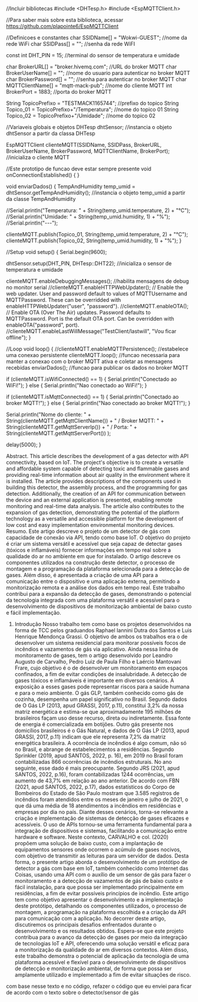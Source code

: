 //Incluir bibliotecas
#include <DHTesp.h>
#include <EspMQTTClient.h>

//Para saber mais sobre esta biblioteca, acessar https://github.com/plapointe6/EspMQTTClient

//Definicoes e constantes
char SSIDName[] = "Wokwi-GUEST"; //nome da rede WiFi
char SSIDPass[] = ""; //senha da rede WiFI

const int DHT_PIN = 15; //terminal do sensor de temperatura e umidade

char BrokerURL[] = "broker.hivemq.com"; //URL do broker MQTT
char BrokerUserName[] = ""; //nome do usuario para autenticar no broker MQTT
char BrokerPassword[] = ""; //senha para autenticar no broker MQTT
char MQTTClientName[] = "mqtt-mack-pub"; //nome do cliente MQTT
int BrokerPort = 1883; //porta do broker MQTT

String TopicoPrefixo = "TESTMACK1165744"; //prefixo do topico
String Topico_01 = TopicoPrefixo+"/Temperatura"; //nome do topico 01
String Topico_02 = TopicoPrefixo+"/Umidade"; //nome do topico 02

//Variaveis globais e objetos
DHTesp dhtSensor; //instancia o objeto dhtSensor a partir da classa DHTesp

EspMQTTClient clienteMQTT(SSIDName, SSIDPass, BrokerURL, BrokerUserName, BrokerPassword, MQTTClientName, BrokerPort); //inicializa o cliente MQTT

//Este prototipo de funcao deve estar sempre presente
void onConnectionEstablished() {
}

void enviarDados() {
  TempAndHumidity temp_umid = dhtSensor.getTempAndHumidity(); //instancia o objeto temp_umid a partir da classe TempAndHumidity
  
  //Serial.println("Temperatura: " + String(temp_umid.temperature, 2) + "°C");
  //Serial.println("Umidade: " + String(temp_umid.humidity, 1) + "%");
  //Serial.println("---");
    
  clienteMQTT.publish(Topico_01, String(temp_umid.temperature, 2) + "°C"); 
  clienteMQTT.publish(Topico_02, String(temp_umid.humidity, 1) + "%");
}

//Setup
void setup() {
  Serial.begin(9600);
  
  dhtSensor.setup(DHT_PIN, DHTesp::DHT22); //inicializa o sensor de temperatura e umidade

  clienteMQTT.enableDebuggingMessages(); //habilita mensagens de debug no monitor serial
  //clienteMQTT.enableHTTPWebUpdater(); // Enable the web updater. User and password default to values of MQTTUsername and MQTTPassword. These can be overridded with enableHTTPWebUpdater("user", "password").
  //clienteMQTT.enableOTA(); // Enable OTA (Over The Air) updates. Password defaults to MQTTPassword. Port is the default OTA port. Can be overridden with enableOTA("password", port).
  //clienteMQTT.enableLastWillMessage("TestClient/lastwill", "Vou ficar offline");
}

//Loop
void loop() {
  //clienteMQTT.enableMQTTPersistence(); //estabelece uma conexao persistente
  clienteMQTT.loop(); //funcao necessaria para manter a conexao com o broker MQTT ativa e coletar as mensagens recebidas
  enviarDados(); //funcao para publicar os dados no broker MQTT

  if (clienteMQTT.isWifiConnected() == 1) {
    Serial.println("Conectado ao WiFi!");
  } else {
    Serial.println("Nao conectado ao WiFi!");
  }

  if (clienteMQTT.isMqttConnected() == 1) {
    Serial.println("Conectado ao broker MQTT!");
  } else {
    Serial.println("Nao conectado ao broker MQTT!");
  }

  Serial.println("Nome do cliente: " + String(clienteMQTT.getMqttClientName())
    + " / Broker MQTT: " + String(clienteMQTT.getMqttServerIp())
    + " / Porta: " + String(clienteMQTT.getMqttServerPort())
  );

  delay(5000);
}

Abstract. This article describes the development of a gas detector with API
connectivity, based on IoT. The project's objective is to create a versatile and
affordable system capable of detecting toxic and flammable gases and providing
real-time information about air quality in the environment where it is installed. The
article provides descriptions of the components used in building this detector, the
assembly process, and the programming for gas detection. Additionally, the creation
of an API for communication between the device and an external application is
presented, enabling remote monitoring and real-time data analysis. The article also
contributes to the expansion of gas detection, demonstrating the potential of the
platform technology as a versatile and accessible platform for the development of
low cost and easy implementation environmental monitoring devices.
Resumo. Este artigo descreve o projeto de um detector de gás com capacidade
de conexão via API, tendo como base IoT. O objetivo do projeto é criar um
sistema versátil e acessível que seja capaz de detectar gases (tóxicos e
inflamáveis) fornecer informações em tempo real sobre a qualidade do ar no
ambiente em que for instalado. O artigo descreve os componentes utilizados na
construção deste detector, o processo de montagem e a programação da
plataforma selecionada para a detecção de gases. Além disso, é apresentada a
criação de uma API para a comunicação entre o dispositivo e uma aplicação
externa, permitindo a monitorização remota e a análise dos dados em tempo real.
Este trabalho contribui para a expansão da detecção de gases, demonstrando o
potencial da tecnologia integrada com uma plataforma versátil e acessível para o
desenvolvimento de dispositivos de monitorização ambiental de baixo custo e fácil
implementação.
1. Introdução
Nosso trabalho tem como base os projetos desenvolvidos na forma de TCC pelos
graduandos Raphael Iannini Dutra dos Santos e Luis Henrique Mendonça Grassi.
O objetivo de ambos os trabalhos era o de desenvolver um sistema residencial para
monitorar possíveis focos de incêndios e vazamentos de gás via aplicativo. Ainda
nessa linha de monitoramento de gases, tem o artigo desenvolvido por Leandro
Augusto de Carvalho, Pedro Luiz de Paula Filho e Laércio Mantovani Frare, cujo
objetivo é o de desenvolver um monitoramento em espaços confinados, a fim de
evitar condições de insalubridade.
A detecção de gases tóxicos e inflamáveis é importante em diversos
cenários. A exposição a esses gases pode representar riscos para a saúde humana
e para o meio ambiente.
O gás GLP, também conhecido como gás de cozinha, desempenha um
papel significativo no Brasil. Segundo dados de O Gás LP (2013, apud GRASSI,
2017, p.11), constitui 3,2% da nossa matriz energética e estima-se que
aproximadamente 195 milhões de brasileiros façam uso desse recurso, direta ou
indiretamente. Essa fonte de energia é comercializada em botijões. Outro gás
presente nos domicílios brasileiros é o Gás Natural, e dados de O Gás LP (2013,
apud GRASSI, 2017, p.11) indicam que ele representa 7,2% da matriz energética
brasileira.
A ocorrência de incêndios é algo comum, não só no Brasil, e abrange de
estabelecimentos a residências. Segundo Sprinkler (2019, apud SANTOS, 2022, p.
16), em 2019 no Brasil foram contabilizadas 866 ocorrências de incêndios
estruturais. No ano seguinte, esse dado é mais preocupante. Segundo JRS (2021,
apud SANTOS, 2022, p.16), foram contabilizadas 1244 ocorrências, um aumento
de 43,7% em relação ao ano anterior. De acordo com FBN (2021, apud SANTOS,
2022, p.17), dados estatísticos do Corpo de Bombeiros do Estado de São Paulo
mostram que 3.585 registros de incêndios foram atendidos entre os meses de
janeiro e julho de 2021, o que dá uma média de 18 atendimentos a incêndios em
residências e empresas por dia no país. Diante desses cenários, torna-se relevante
a criação e implementação de sistemas de detecção de gases eficazes e
acessíveis.
O uso de APIs tornou-se uma ferramenta fundamental para a integração de
dispositivos e sistemas, facilitando a comunicação entre hardware e software.
Neste contexto, CARVALHO e col. (2020) propõem uma solução de baixo custo,
com a implantação de equipamentos sensores onde ocorrem o acúmulo de gases
nocivos, com objetivo de transmitir as leituras para um servidor de dados.
Desta forma, o presente artigo aborda o desenvolvimento de um protótipo
de detector a gás com base em IoT, também conhecido como Internet das Coisas,
usando uma API com o auxílio de um sensor de gás para fazer o monitoramento e
a detecção de vazamentos de gás de baixo custo e fácil instalação, para que possa
ser implementado principalmente em residências, a fim de evitar possíveis
princípios de incêndio.
Este artigo tem como objetivo apresentar o desenvolvimento e a
implementação deste protótipo, detalhando os componentes utilizados, o processo
de montagem, a programação na plataforma escolhida e a criação da API para
comunicação com a aplicação.
No decorrer deste artigo, discutiremos os principais desafios enfrentados
durante o desenvolvimento e os resultados obtidos. Espera-se que este projeto
contribua para o avanço da detecção de gases por meio da integração de
tecnologias IoT e API, oferecendo uma solução versátil e eficaz para a
monitorização da qualidade do ar em diversos contextos. Além disso, este trabalho
demonstra o potencial de aplicação da tecnologia de uma plataforma acessível e
flexível para o desenvolvimento de dispositivos de detecção e monitorização
ambiental, de forma que possa ser amplamente utilizado e implementado a fim de
evitar situações de risco.

com base nesse texto e no código, refazer o código que eu enviei para ficar de acordo com o texto sobre o detector/sensor de gás
